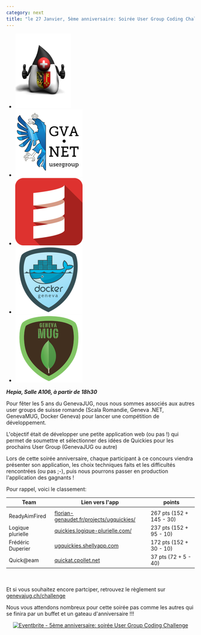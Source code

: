 ```yaml
---
category: next
title: "le 27 Janvier, 5ème anniversaire: Soirée User Group Coding Challenge"
---
```


<ul id="grid-premium">
	<li><img src="/images/geneva-jug-duke-181.png" alt="GenevaJUG"></li>
	<li><a href="http://www.meetup.com/Geneva-NET-User-Group/" ><img src="/images/geneva.net.jpeg" alt="Geneva .NET User Group"></a></li>
	<li><a href="http://www.meetup.com/Scala-Romandie/"><img src="/images/scala-romandie.jpeg" alt="Scala Romandie"></a></li>
	<li><a href="http://dockgen.ch/"><img src="/images/docker-geneva.jpeg" alt="Docker Geneva"></a></li>
	<li><a href="http://genevamug.ch/"><img src="/images/genevamug.jpeg" alt="GenevaMUG"></a></li>
</ul>

***Hepia, Salle A106, à partir de 18h30***

Pour fêter les 5 ans du GenevaJUG, nous nous sommes associés aux autres user groups de suisse romande (Scala Romandie, Geneva .NET, GenevaMUG, Docker Geneva) pour lancer une compétition de développement.

L'objectif était de développer une petite application web (ou pas !) qui permet de soumettre et sélectionner des idées de Quickies pour les prochains User Group (GenevaJUG ou autre)

Lors de cette soirée anniversaire, chaque participant à ce concours viendra présenter son application, les choix techniques faits et les difficultés rencontrées (ou pas ;-), puis nous pourrons passer en production l'application des gagnants !

Pour rappel, voici le classement:

|Team|Lien vers l'app|points|
|-----|----|----|
||||
|ReadyAimFired|[florian-genaudet.fr/projects/ugquickies/](http://florian-genaudet.fr/projects/ugquickies/)| 267 pts (152 + 145 - 30)|
|Logique plurielle|[quickies.logique-plurielle.com/](http://quickies.logique-plurielle.com/)| 237 pts (152 + 95 - 10)|
|Frédéric Duperier|[ugquickies.shellyapp.com](http://ugquickies.shellyapp.com)| 172 pts (152 + 30 - 10) |
|Quick@eam|[quickat.cpollet.net](http://quickat.cpollet.net)| 37 pts (72 + 5 - 40)|

<br><br>
Et si vous souhaitez encore partciper, retrouvez le règlement sur [genevajug.ch/challenge](http://genevajug.ch/challenge/)

Nous vous attendons nombreux pour cette soirée pas comme les autres qui se finira par un buffet et un gateau d'anniversaire !!!

<center><a href="http://www.eventbrite.fr/e/inscription-5eme-anniversaire-soiree-user-group-coding-challenge-15436369597?ref=ebtn" target="_blank"><img src="https://www.eventbrite.fr/custombutton?eid=15436369597" alt="Eventbrite - 5ème anniversaire: soirée User Group Coding Challenge" /></a></center>
